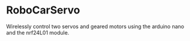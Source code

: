 # RoboCarServo
Wirelessly control two servos and geared motors using the arduino nano and the nrf24L01 module.
